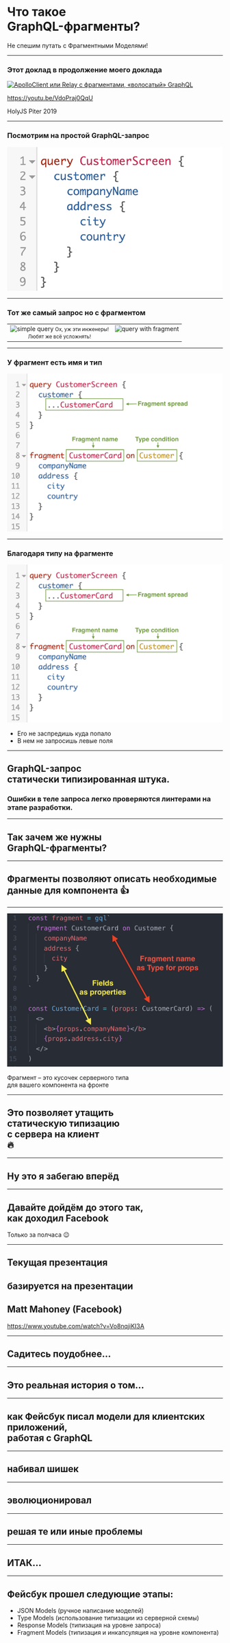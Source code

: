 # Что такое <br/>GraphQL-фрагменты?

Не спешим путать с Фрагментными Моделями! <!-- .element: class="red" -->

-----

### Этот доклад в продолжение моего доклада

<a href="https://youtu.be/VdoPraj0QqU" target="_blank"><img src="https://img.youtube.com/vi/VdoPraj0QqU/0.jpg" alt="ApolloClient или Relay с фрагментами, «волосатый» GraphQL" style="max-width: 580px" class="plain" /></a>

<https://youtu.be/VdoPraj0QqU>

HolyJS Piter 2019

-----

### Посмотрим на простой GraphQL-запрос

![simple query](./query.png)

-----

### Тот же самый запрос но с фрагментом

<table>
<tr>
<td style="vertical-align: top; text-align: center">
  <img src="slides/01-intro/query.png" alt="simple query">
  <small class="fragment red">Ох, уж эти инженеры!<br/>Любят же всё усложнять!</small>
</td>
<td style="vertical-align: top">
  <img src="slides/01-intro/query-with-fragment.png" alt="query with fragment">
</td>
</tr>
</table>

-----

### У фрагмент есть имя и тип

![fragment query](./query-with-fragment2.png) <!-- .element: style="max-width: 800px" -->

-----

### Благодаря типу на фрагменте <!-- .element: class="green" -->

![fragment query](./query-with-fragment2.png) <!-- .element: style="max-width: 500px" -->

- Его не заспредишь куда попало <!-- .element: class="fragment" -->
- В нем не запросишь левые поля <!-- .element: class="fragment" -->

-----

## GraphQL-запрос <br/>статически типизированная штука.

### Ошибки в теле запроса легко проверяются линтерами на этапе разработки.  <!-- .element: class="fragment green" -->

-----

## Так зачем же нужны <br/>GraphQL-фрагменты? <!-- .element: class="red" -->

-----

## Фрагменты позволяют описать необходимые данные для компонента 👍

-----

![component](./component.png) <!-- .element: style="max-width: 700px" class="plain" -->

Фрагмент – это кусочек серверного типа <br/>для вашего компонента на фронте <!-- .element: class="fragment" -->

-----

## Это позволяет утащить <br/>статическую типизацию <br/>с сервера на клиент <br/>🔥

-----

## Ну это я забегаю вперёд

-----

## Давайте дойдём до этого так, <br/>как доходил Facebook

Только за полчаса 😉 <!-- .element: class="orange fragment" -->

-----

## Текущая презентация

## базируется на презентации

## Matt Mahoney (Facebook) <!-- .element: class="green" -->

<https://www.youtube.com/watch?v=Vo8nqjiKI3A>
<!-- <https://speakerdeck.com/mjmahone/scaling-your-graphql-client> -->

-----

## Садитесь поудобнее... <!-- .element: class="green" -->

-----

## Это реальная история о том... <!-- .element: class="red" -->

-----

## как Фейсбук писал модели для клиентских приложений, <br/>работая с GraphQL <!-- .element: class="orange" -->

-----

## набивал шишек <!-- .element: class="red" -->

-----

## эволюционировал <!-- .element: class="green" -->

-----

## решая те или иные проблемы <!-- .element: class="orange" -->

-----

## ИТАК...

-----

## Фейсбук прошел следующие этапы: <!-- .element: class="green" -->

<ul>
<li class="fragment visible" data-fragment-index="0">JSON Models <span class="gray">(ручное написание моделей)</span></li>
<li class="fragment visible" data-fragment-index="1">Type Models <span class="gray">(использование типизации из серверной схемы)</span></li>
<li class="fragment visible" data-fragment-index="2">Response Models <span class="gray">(типизация на уровне запроса)</span></li>
<li class="fragment visible current-fragment" data-fragment-index="3">Fragment Models <span class="gray">(типизация и инкапсуляция на уровне компонента)</span></li>
</ul>
